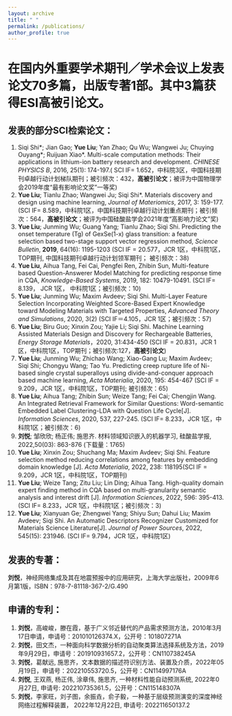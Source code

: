 ```yaml
---
layout: archive
title: " "
permalink: /publications/
author_profile: true
---
```


在国内外重要学术期刊／学术会议上发表论文70多篇，出版专著1部。其中3篇获得ESI高被引论文。
======

发表的部分SCI检索论文：
------
1.	Siqi Shi*; Jian Gao; **Yue Liu**; Yan Zhao; Qu Wu; Wangwei Ju; Chuying Ouyang*; Ruijuan Xiao*. Multi-scale computation methods: Their applications in lithium-ion battery research and development. _CHINESE PHYSICS B_, 2016, 25(1): 174-197.( SCI IF= 1.652，中科院3区，中国科技期刊卓越行动计划梯队期刊；被引频次：432，**高被引论文**；被评为中国物理学会2019年度“最有影响论文奖”一等奖)
2.	**Yue Liu**; Tianlu Zhao; Wangwei Ju; Siqi Shi*. Materials discovery and design using machine learning, _Journal of Materiomics_, 2017, 3: 159-177. (SCI IF= 8.589，中科院1区，中国科技期刊卓越行动计划重点期刊；被引频次：564，**高被引论文**；被评为中国硅酸盐学会2021年度“高影响力论文”奖)
3.	**Yue Liu**; Junming Wu; Guang Yang; Tianlu Zhao; Siqi Shi. Predicting the onset temperature (Tg) of GexSe(1-x) glass transition: a feature selection based two-stage support vector regression method, _Science Bulletin_, **2019**, 64(16): 1195-1203 (SCI IF = 20.577，JCR 1区，中科院1区，TOP期刊, 中国科技期刊卓越行动计划领军期刊； 被引频次：38)
4.	**Yue Liu**, Aihua Tang, Fei Cai, Pengfei Ren, Zhibin Sun, Multi-feature based Question-Answerer Model Matching for predicting response time in CQA, _Knowledge-Based Systems_, 2019, 182: 10479-10491. (SCI IF= 8.139， JCR 1区， 中科院1区；被引频次：10)
5.	**Yue Liu**; Junming Wu; Maxim Avdeev; Siqi Shi. Multi-Layer Feature Selection Incorporating Weighted Score-Based Expert Knowledge toward Modeling Materials with Targeted Properties, _Advanced Theory and Simulations_, 2020, 3(2) (SCI IF＝4.105，JCR 1区；被引频次：57)
6.	**Yue Liu**; Biru Guo; Xinxin Zou; Yajie Li; Siqi Shi. Machine Learning Assisted Materials Design and Discovery for Rechargeable Batteries, _Energy Storage Materials_，2020, 31:434-450 (SCI IF = 20.831，JCR 1区，中科院1区，TOP期刊；被引频次:127，**高被引论文**)
7.	**Yue Liu**; Junming Wu; Zhichao Wang; Xiao-Gang Lu; Maxim Avdeev; Siqi Shi; Chongyu Wang; Tao Yu. Predicting creep rupture life of Ni-based single crystal superalloys using divide-and-conquer approach based machine learning, _Acta Materialia_, 2020, 195: 454-467 (SCI IF = 9.209，JCR 1区，中科院1区，TOP期刊; 被引频次：65)
8.	**Yue Liu**; Aihua Tang; Zhibin Sun; Weize Tang; Fei Cai; Chengjin Wang. An Integrated Retrieval Framework for Similar Questions: Word-semantic Embedded Label Clustering-LDA with Question Life Cycle[J]. _Information Sciences_, 2020, 537, 227-245. (SCI IF= 8.233，JCR 1区，中科院1区；被引频次：6)
9.	**刘悦**; 邹欣欣; 杨正伟; 施思齐. 材料领域知识嵌入的机器学习, 硅酸盐学报, 2022,50(03): 863-876 (下载量：1765)
10.	**Yue Liu**; Xinxin Zou; Shuchang Ma; Maxim Avdeev; Siqi Shi. Feature selection method reducing correlations among features by embedding domain knowledge [J]. _Acta Materialia_, 2022, 238: 118195(SCI IF = 9.209，JCR 1区，中科院1区，TOP期刊)
11.	**Yue Liu**; Weize Tang; Zitu Liu; Lin Ding; Aihua Tang. High-quality domain expert finding method in CQA based on multi-granularity semantic analysis and interest drift [J]. _Information Sciences_, 2022, 596: 395-413. (SCI IF= 8.233，JCR 1区，中科院1区；被引频次：3)
12.	**Yue Liu**; Xianyuan Ge; Zhengwei Yang; Shiyu Sun; Dahui Liu; Maxim Avdeev; Siqi Shi. An Automatic Descriptors Recognizer Customized for Materials Science Literature[J]. _Journal of Power Sources_, 2022, 545(15): 231946. (SCI IF= 9.794，JCR 1区，中科院1区)


发表的专著：
------

**刘悦**，神经网络集成及其在地震预报中的应用研究，上海大学出版社，2009年6月第1版，ISBN：978-7-81118-367-2/G.490

申请的专利：
-------
1. **刘悦**，高峻峻，滕在霞，基于广义邻近替代的产品需求预测方法，2010年3月17日申请，申请号：201010126374.X，公开号：101807271A
2. **刘悦**，田文杰，一种面向科学数据分析的自动聚类算法选择系统及方法，2019年9月29日，申请号：201910931657.2，公开号：CN110738245A
3. **刘悦**，葛献远, 施思齐，文本数据的描述符识别方法、装置及介质，2022年05月19日，申请号：202210553720.5，公开号：CN114997176A
4. **刘悦**, 王双燕, 杨正伟, 涂章伟, 施思齐, 一种材料性能自动预测系统, 2022年0月27日, 申请号: 202210735361.5，公开号：CN115148307A
5. **刘悦**，李家旺，刘子图，余振垚，俞子毅，一种基于层级预测演变的深度神经网络过程解释装置， 2022年12月22日, 申请号: 202211650137.2



